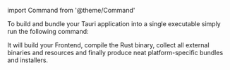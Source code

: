 
import Command from '@theme/Command'

To build and bundle your Tauri application into a single executable simply run the following command:

<Command name="build" />

It will build your Frontend, compile the Rust binary, collect all external binaries and resources and finally produce neat platform-specific bundles and installers.
